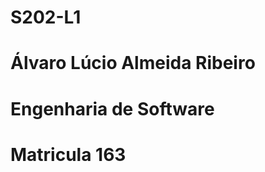 # S202-L1
# Álvaro Lúcio Almeida Ribeiro                         
# Engenharia de Software                            
# Matricula 163                                  
